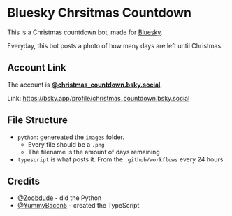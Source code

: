 # Bluesky Chrsitmas Countdown

This is a Christmas countdown bot, made for [Bluesky](https://bsky.app).

Everyday, this bot posts a photo of how many days are left until Christmas.

## Account Link

The account is **[@christmas_countdown.bsky.social](https://bsky.app/profile/christmas_countdown.bsky.social)**.

Link: https://bsky.app/profile/christmas_countdown.bsky.social

## File Structure

- `python`: genereated the `images` folder.
  - Every file should be a `.png`
  - The filename is the amount of days remaining
- `typescript` is what posts it. From the `.github/workflows` every 24 hours.

## Credits

- [@Zoobdude](https://github.com/Zoobdude) - did the Python
- [@YummyBacon5](https://github.com/YummyBacon5) - created the TypeScript
